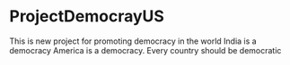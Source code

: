 # ProjectDemocrayUS
This is new project for promoting democracy in the world
India is a democracy
America is a democracy.
Every country should be democratic
